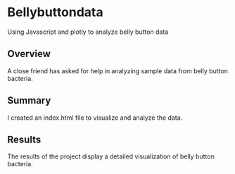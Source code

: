 # Bellybuttondata
Using Javascript and plotly to analyze belly button data


## Overview
A close friend has asked for help in analyzing sample data from belly button bacteria.

## Summary
I created an index.html file to visualize and analyze the data.

## Results
The results of the project display a detailed visualization of belly button bacteria.

